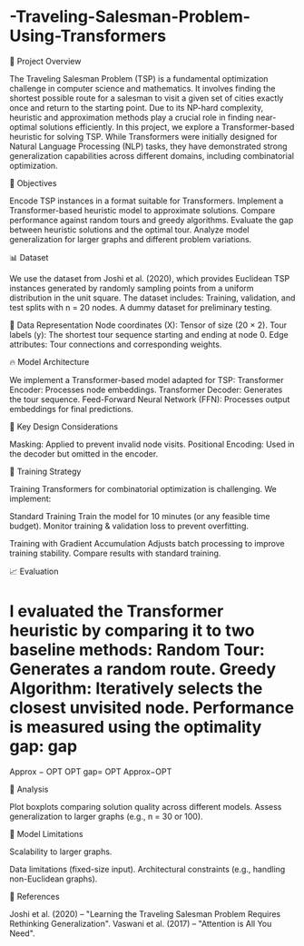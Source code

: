 # -Traveling-Salesman-Problem-Using-Transformers

📌 Project Overview

The Traveling Salesman Problem (TSP) is a fundamental optimization challenge in computer science and mathematics. It involves finding the shortest possible route for a salesman to visit a given set of cities exactly once and return to the starting point. Due to its NP-hard complexity, heuristic and approximation methods play a crucial role in finding near-optimal solutions efficiently.
In this project, we explore a Transformer-based heuristic for solving TSP. While Transformers were initially designed for Natural Language Processing (NLP) tasks, they have demonstrated strong generalization capabilities across different domains, including combinatorial optimization.


🎯 Objectives

Encode TSP instances in a format suitable for Transformers.
Implement a Transformer-based heuristic model to approximate solutions.
Compare performance against random tours and greedy algorithms.
Evaluate the gap between heuristic solutions and the optimal tour.
Analyze model generalization for larger graphs and different problem variations.



📊 Dataset

We use the dataset from Joshi et al. (2020), which provides Euclidean TSP instances generated by randomly sampling points from a uniform distribution in the unit square.
The dataset includes:
Training, validation, and test splits with n = 20 nodes.
A dummy dataset for preliminary testing.


📌 Data Representation
Node coordinates (X): Tensor of size (20 × 2).
Tour labels (y): The shortest tour sequence starting and ending at node 0.
Edge attributes: Tour connections and corresponding weights.


🔥 Model Architecture

We implement a Transformer-based model adapted for TSP:
Transformer Encoder: Processes node embeddings.
Transformer Decoder: Generates the tour sequence.
Feed-Forward Neural Network (FFN): Processes output embeddings for final predictions.



🔑 Key Design Considerations

Masking: Applied to prevent invalid node visits.
Positional Encoding: Used in the decoder but omitted in the encoder.

🚀 Training Strategy

Training Transformers for combinatorial optimization is challenging. We implement:

Standard Training
Train the model for 10 minutes (or any feasible time budget).
Monitor training & validation loss to prevent overfitting.

Training with Gradient Accumulation
Adjusts batch processing to improve training stability.
Compare results with standard training.


📈 Evaluation

I evaluated the Transformer heuristic by comparing it to two baseline methods:
Random Tour: Generates a random route.
Greedy Algorithm: Iteratively selects the closest unvisited node.
Performance is measured using the optimality gap:
gap
=
Approx
−
OPT
OPT
gap= 
OPT
Approx−OPT
​	
 
🔎 Analysis

Plot boxplots comparing solution quality across different models.
Assess generalization to larger graphs (e.g., n = 30 or 100).

📌 Model Limitations

Scalability to larger graphs.

Data limitations (fixed-size input).
Architectural constraints (e.g., handling non-Euclidean graphs).

📜 References

Joshi et al. (2020) – "Learning the Traveling Salesman Problem Requires Rethinking Generalization".
Vaswani et al. (2017) – "Attention is All You Need".
